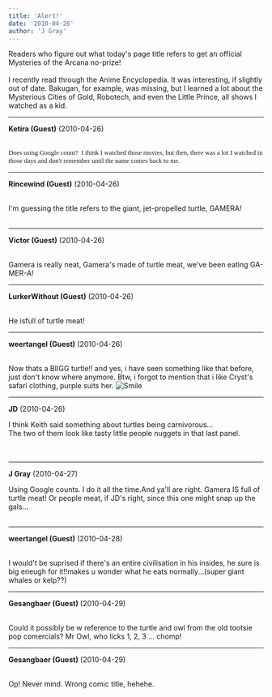 ```yaml
---
title: 'Alert!'
date: '2010-04-26'
author: 'J Gray'
---
```


Readers who figure out what today's page title refers to get an official Mysteries of the Arcana no-prize!<br><br>I recently read through the Anime Encyclopedia. It was interesting, if slightly out of date. Bakugan, for example, was missing, but I learned a lot about the Mysterious Cities of Gold, Robotech, and even the Little Prince, all shows I watched as a kid.<br>

---
**Ketira (Guest)** (2010-04-26)

<br> <span style="font-family: Verdana;"><font size="2">Does using Google count?&nbsp; I think I watched those movies, but then, there was a lot I watched in those days and don't remember until the name comes back to me.</font><br></span>

---
**Rincewind (Guest)** (2010-04-26)

<br> I'm guessing the title refers to the giant, jet-propelled turtle, GAMERA!<br><br>

---
**Victor (Guest)** (2010-04-26)

<br> Gamera is really neat, Gamera's made of turtle meat, we've been eating GA-MER-A!<br>

---
**LurkerWithout (Guest)** (2010-04-26)

<br> He isfull of turtle meat!<br>

---
**weertangel (Guest)** (2010-04-26)

<br>Now thats a BIIGG turtle!! and yes, i have seen something like that before, just don't know where anymore.&nbsp;Btw, i forgot to mention that i like Cryst's safari clothing, purple suits her. <img src="/smilies/smile.gif" alt="Smile" border="0">

---
**JD** (2010-04-26)

I think Keith said something about turtles being carnivorous... <br>The two of them look like tasty little people nuggets in that last panel.<br><br><br>

---
**J Gray** (2010-04-27)

Using Google counts. I do it all the time.And ya'll are right. Gamera IS full of turtle meat! Or people meat, if JD's right, since this one might snap up the gals...<br><br>

---
**weertangel (Guest)** (2010-04-28)

<br>I would't be suprised if there's an entire civilisation in his insides, he sure is big eneugh for it!!makes u wonder what he eats normally...(super giant whales or kelp??)

---
**Gesangbaer (Guest)** (2010-04-29)

<br> Could it possibly be w reference to the turtle and owl from the old tootsie pop comercials? Mr Owl, who licks 1, 2, 3 ... chomp!<br>

---
**Gesangbaer (Guest)** (2010-04-29)

<br> Op! Never mind. Wrong comic title, hehehe.<br>

